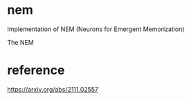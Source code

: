 # nem

Implementation of NEM (Neurons for Emergent Memorization)

The NEM 

# reference 

https://arxiv.org/abs/2111.02557

